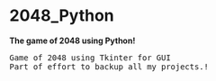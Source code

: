 # 2048_Python
<strong> The game of 2048 using Python! </strong>
<pre>
Game of 2048 using Tkinter for GUI
Part of effort to backup all my projects.!
</pre>